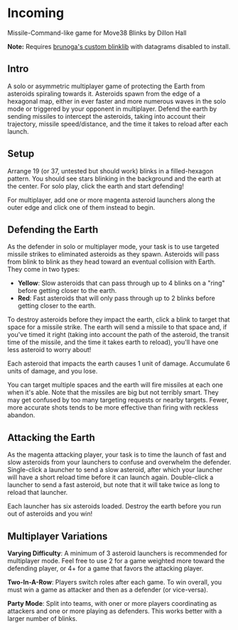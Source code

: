 # Incoming
 Missile-Command-like game for Move38 Blinks by Dillon Hall
 
 **Note:** Requires [brunoga's custom blinklib](https://github.com/brunoga/blinklib) with datagrams disabled to install.

## Intro
A solo or asymmetric multiplayer game of protecting the Earth from asteroids spiraling towards it. Asteroids spawn from the edge of a hexagonal map, either in ever faster and more numerous waves in the solo mode or triggered by your opponent in multiplayer. Defend the earth by sending missiles to intercept the asteroids, taking into account their trajectory, missile speed/distance, and the time it takes to reload after each launch.

## Setup
Arrange 19 (or 37, untested but should work) blinks in a filled-hexagon pattern. You should see stars blinking in the background and the earth at the center. For solo play, click the earth and start defending!

For multiplayer, add one or more magenta asteroid launchers along the outer edge and click one of them instead to begin.

## Defending the Earth
As the defender in solo or multiplayer mode, your task is to use targeted missile strikes to eliminated asteroids as they spawn. Asteroids will pass from blink to blink as they head toward an eventual collision with Earth. They come in two types:
 - **Yellow**: Slow asteroids that can pass through up to 4 blinks on a "ring" before getting closer to the earth.
 - **Red**: Fast asteroids that will only pass through up to 2 blinks before getting closer to the earth.
 
 To destroy asteroids before they impact the earth, click a blink to target that space for a missile strike. The earth will send a missile to that space and, if you've timed it right (taking into account the path of the asteroid, the transit time of the missile, and the time it takes earth to reload), you'll have one less asteroid to worry about!
 
Each asteroid that impacts the earth causes 1 unit of damage. Accumulate 6 units of damage, and you lose.
 
You can target multiple spaces and the earth will fire missiles at each one when it's able. Note that the missiles are big but not terribly smart. They may get confused by too many targeting requests or nearby targets. Fewer, more accurate shots tends to be more effective than firing with reckless abandon.

## Attacking the Earth
As the magenta attacking player, your task is to time the launch of fast and slow asteroids from your launchers to confuse and overwhelm the defender. Single-click a launcher to send a slow asteroid, after which your launcher will have a short reload time before it can launch again. Double-click a launcher to send a fast asteroid, but note that it will take twice as long to reload that launcher.

Each launcher has six asteroids loaded. Destroy the earth before you run out of asteroids and you win!

## Multiplayer Variations
**Varying Difficulty**: 
A minimum of 3 asteroid launchers is recommended for multiplayer mode. Feel free to use 2 for a game weighted more toward the defending player, or 4+ for a game that favors the attacking player.

**Two-In-A-Row**: 
Players switch roles after each game. To win overall, you must win a game as attacker and then as a defender (or vice-versa).

**Party Mode**: 
Split into teams, with oner or more players coordinating as attackers and one or more playing as defenders. This works better with a larger number of blinks.
